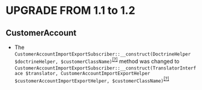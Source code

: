 UPGRADE FROM 1.1 to 1.2
=======================

CustomerAccount
---------------
* The `CustomerAccountImportExportSubscriber::__construct(DoctrineHelper $doctrineHelper, $customerClassName)`<sup>[[?]](https://github.com/laboro/dev/tree/orocommerce-1.1.0/package/commerce-crm/src/Oro/Bridge/CustomerAccount/EventSubscriber/CustomerAccountImportExportSubscriber.php#L39 "Oro\Bridge\CustomerAccount\EventSubscriber\CustomerAccountImportExportSubscriber")</sup> method was changed to `CustomerAccountImportExportSubscriber::__construct(TranslatorInterface $translator, CustomerAccountImportExportHelper $customerAccountImportExportHelper, $customerClassName)`<sup>[[?]](https://github.com/laboro/dev/tree/maintenance/2.2/package/commerce-crm/src/Oro/Bridge/CustomerAccount/EventSubscriber/CustomerAccountImportExportSubscriber.php#L45 "Oro\Bridge\CustomerAccount\EventSubscriber\CustomerAccountImportExportSubscriber")</sup>
